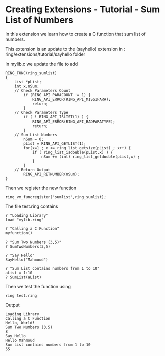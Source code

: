 Creating Extensions - Tutorial - Sum List of Numbers
====================================================

In this extension we learn how to create a C function that sum list of numbers.

This extension is an update to the (sayhello) extension in : ring/extensions/tutorial/sayhello folder

In mylib.c we update the file to add 

	RING_FUNC(ring_sumlist)
	{
		List *pList;
		int x,nSum;
		// Check Parameters Count
			if (RING_API_PARACOUNT != 1) {
				RING_API_ERROR(RING_API_MISS1PARA);
				return;
			}
		// Check Parameters Type
			if ( ! RING_API_ISLIST(1) ) {
				RING_API_ERROR(RING_API_BADPARATYPE);
				return;
			}
		// Sum List Numbers 
			nSum = 0;
			pList = RING_API_GETLIST(1);
			for(x=1 ; x <= ring_list_getsize(pList) ; x++) {
				if ( ring_list_isdouble(pList,x) ) {
					nSum += (int) ring_list_getdouble(pList,x) ;
				}
			}
		// Return Output 
			RING_API_RETNUMBER(nSum);
	}


Then we register the new function

	ring_vm_funcregister("sumlist",ring_sumlist);

The file test.ring contains

	? "Loading Library"
	load "mylib.ring"

	? "Calling a C Function"
	myfunction()

	? "Sum Two Numbers (3,5)"
	? SumTwoNumbers(3,5)

	? "Say Hello"
	SayHello("Mahmoud")

	? "Sum List contains numbers from 1 to 10"
	aList = 1:10
	? SumList(aList)

Then we test the function using

	ring test.ring

Output

	Loading Library
	Calling a C Function
	Hello, World!
	Sum Two Numbers (3,5)
	8
	Say Hello
	Hello Mahmoud
	Sum List contains numbers from 1 to 10
	55
